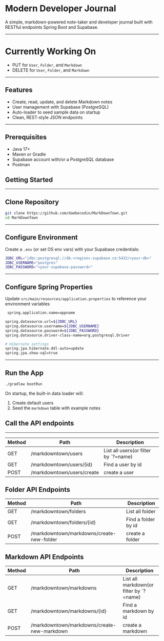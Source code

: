 
# Modern Developer Journal

A simple, markdown-powered note-taker and developer journal built with RESTful endpoints Spring Boot and Supabase.

---
# Currently Working On
- PUT for `User`, `Folder`, and `Markdown` 
- DELETE  for `User`, `Folder`, and `Markdown`
---


## Features

- Create, read, update, and delete Markdown notes
- User management with Supabase (PostgreSQL)
- Auto-loader to seed sample data on startup
- Clean, REST-style JSON endpoints

---

## Prerequisites

- Java 17+
- Maven or Gradle
- Supabase account with/or a PostgreSQL database
- Postman


## Getting Started

---
## Clone Repository

```bash
git clone https://github.com/daebecodin/MarkDownTown.git
cd MarkDownTown
```

---
## Configure Environment
Create a `.env` (or set OS env vars) with your Supabase credentials:
```bash
JDBC_URL="jdbc:postgresql://db.<region>.supabase.co:5432/<your-db>"
JDBC_USERNAME="postgres"
JDBC_PASSWORD="<your-supabase-password>"
```

---

## Configure Spring Properties
Update `src/main/resources/application.properties` to reference your environment variables
```bash
 spring.application.name=appname

spring.datasource.url=${JDBC_URL}
spring.datasource.username=${JDBC_USERNAME}
spring.datasource.password=${JDBC_PASSWORD}
spring.datasource.driver-class-name=org.postgresql.Driver

# Hibernate settings
spring.jpa.hibernate.ddl-auto=update
spring.jpa.show-sql=true
```

---

## Run the App
``` bash
./gradlew bootRun
```
On startup, the built-in data loader will:
1. Create default users
2. Seed the `markdown` table with example notes


## Call the API endpoints
---


| Method | Path                       | Description                          |
| ------ |----------------------------| ------------------------------------ |
| GET    | /markdowntown/users        | List all users(or filter by `?=name) |
| GET    | /markdowntown/users/{id}   | Find a user by id                    |
| POST   | /markdowntown/users/create | create a user                        |

## Folder API Endpoints

| Method      | Path                                      | Description            |
|-------------|-------------------------------------------|------------------------|
| GET    | /markdowntown/folders                     | List all folder        |
| GET    | /markdowntown/folders/{id}                | Find a folder by id    |
| POST   | /markdowntown/markdowns/create-new-folder | create a folder        |


## Markdown API Endpoints

| Method | Path                                        | Description                             |
| ------ |---------------------------------------------|-----------------------------------------|
| GET    | /markdowntown/markdowns                     | List all markdown(or filter by `?=name) |
| GET    | /markdowntown/markdowns/{id}                | Find a markdown by id                   |
| POST   | /markdowntown/markdowns/create-new-markdown | create a markdown                       |
